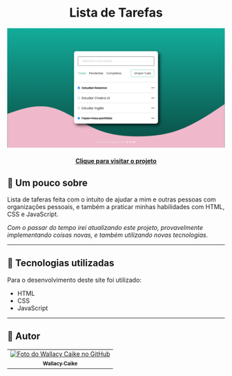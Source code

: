 <h1 align="center">
  Lista de Tarefas
</h1>

![Resultado final do projeto](./src/images/project_todo_list.png)

<h4 align="center"><a href="https://wat-tarefas.vercel.app/">Clique para visitar o projeto</a></h4>

## 📝 Um pouco sobre

Lista de taferas feita com o intuito de ajudar a mim e outras pessoas com organizações pessoais, e também a praticar minhas habilidades com HTML, CSS e JavaScript.

_Com o passar do tempo irei atualizando este projeto, provavelmente implementando coisas novas, e também utilizando novas tecnologias._

---

## 💼 Tecnologias utilizadas

Para o desenvolvimento deste site foi utilizado:

- HTML
- CSS
- JavaScript

---

<h2>🤞 Autor</h2>

<table>
  <tr>
    <td align="center">
      <a href="https://github.com/wallacycaike">
        <img src="https://avatars.githubusercontent.com/u/103141693?v=4" width="100px;" alt="Foto do Wallacy Caike no GitHub"/><br>
        <sub>
          <b>Wallacy Caike</b>
        </sub>
      </a>
    </td>
  </tr>
</table>
